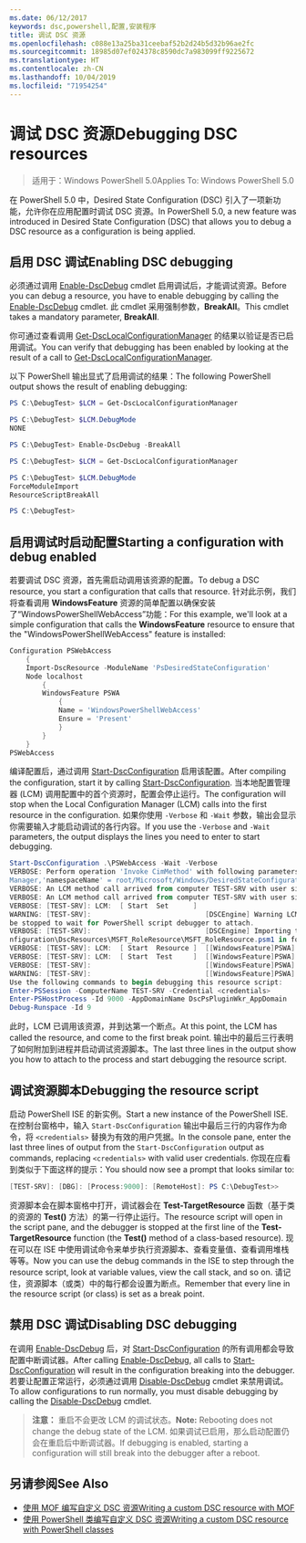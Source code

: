 ```yaml
---
ms.date: 06/12/2017
keywords: dsc,powershell,配置,安装程序
title: 调试 DSC 资源
ms.openlocfilehash: c088e13a25ba31ceebaf52b2d24b5d32b96ae2fc
ms.sourcegitcommit: 18985d07ef024378c8590dc7a983099ff9225672
ms.translationtype: HT
ms.contentlocale: zh-CN
ms.lasthandoff: 10/04/2019
ms.locfileid: "71954254"
---
```

# <a name="debugging-dsc-resources"></a><span data-ttu-id="19de7-103">调试 DSC 资源</span><span class="sxs-lookup"><span data-stu-id="19de7-103">Debugging DSC resources</span></span>

> <span data-ttu-id="19de7-104">适用于：Windows PowerShell 5.0</span><span class="sxs-lookup"><span data-stu-id="19de7-104">Applies To: Windows PowerShell 5.0</span></span>

<span data-ttu-id="19de7-105">在 PowerShell 5.0 中，Desired State Configuration (DSC) 引入了一项新功能，允许你在应用配置时调试 DSC 资源。</span><span class="sxs-lookup"><span data-stu-id="19de7-105">In PowerShell 5.0, a new feature was introduced in Desired State Configuration (DSC) that allows you to debug a DSC resource as a configuration is being applied.</span></span>

## <a name="enabling-dsc-debugging"></a><span data-ttu-id="19de7-106">启用 DSC 调试</span><span class="sxs-lookup"><span data-stu-id="19de7-106">Enabling DSC debugging</span></span>
<span data-ttu-id="19de7-107">必须通过调用 [Enable-DscDebug](/powershell/module/PSDesiredStateConfiguration/Enable-DscDebug) cmdlet 启用调试后，才能调试资源。</span><span class="sxs-lookup"><span data-stu-id="19de7-107">Before you can debug a resource, you have to enable debugging by calling the [Enable-DscDebug](/powershell/module/PSDesiredStateConfiguration/Enable-DscDebug) cmdlet.</span></span>
<span data-ttu-id="19de7-108">此 cmdlet 采用强制参数，**BreakAll**。</span><span class="sxs-lookup"><span data-stu-id="19de7-108">This cmdlet takes a mandatory parameter, **BreakAll**.</span></span>

<span data-ttu-id="19de7-109">你可通过查看调用 [Get-DscLocalConfigurationManager](/powershell/module/PSDesiredStateConfiguration/Get-DscLocalConfigurationManager) 的结果以验证是否已启用调试。</span><span class="sxs-lookup"><span data-stu-id="19de7-109">You can verify that debugging has been enabled by looking at the result of a call to [Get-DscLocalConfigurationManager](/powershell/module/PSDesiredStateConfiguration/Get-DscLocalConfigurationManager).</span></span>

<span data-ttu-id="19de7-110">以下 PowerShell 输出显式了启用调试的结果：</span><span class="sxs-lookup"><span data-stu-id="19de7-110">The following PowerShell output shows the result of enabling debugging:</span></span>


```powershell
PS C:\DebugTest> $LCM = Get-DscLocalConfigurationManager

PS C:\DebugTest> $LCM.DebugMode
NONE

PS C:\DebugTest> Enable-DscDebug -BreakAll

PS C:\DebugTest> $LCM = Get-DscLocalConfigurationManager

PS C:\DebugTest> $LCM.DebugMode
ForceModuleImport
ResourceScriptBreakAll

PS C:\DebugTest>
```


## <a name="starting-a-configuration-with-debug-enabled"></a><span data-ttu-id="19de7-111">启用调试时启动配置</span><span class="sxs-lookup"><span data-stu-id="19de7-111">Starting a configuration with debug enabled</span></span>
<span data-ttu-id="19de7-112">若要调试 DSC 资源，首先需启动调用该资源的配置。</span><span class="sxs-lookup"><span data-stu-id="19de7-112">To debug a DSC resource, you start a configuration that calls that resource.</span></span>
<span data-ttu-id="19de7-113">针对此示例，我们将查看调用 **WindowsFeature** 资源的简单配置以确保安装了“WindowsPowerShellWebAccess”功能：</span><span class="sxs-lookup"><span data-stu-id="19de7-113">For this example, we'll look at a simple configuration that calls the **WindowsFeature** resource to ensure that the "WindowsPowerShellWebAccess" feature is installed:</span></span>

```powershell
Configuration PSWebAccess
    {
    Import-DscResource -ModuleName 'PsDesiredStateConfiguration'
    Node localhost
        {
        WindowsFeature PSWA
            {
            Name = 'WindowsPowerShellWebAccess'
            Ensure = 'Present'
            }
        }
    }
PSWebAccess
```
<span data-ttu-id="19de7-114">编译配置后，通过调用 [Start-DscConfiguration](/powershell/module/psdesiredstateconfiguration/start-dscconfiguration) 启用该配置。</span><span class="sxs-lookup"><span data-stu-id="19de7-114">After compiling the configuration, start it by calling [Start-DscConfiguration](/powershell/module/psdesiredstateconfiguration/start-dscconfiguration).</span></span>
<span data-ttu-id="19de7-115">当本地配置管理器 (LCM) 调用配置中的首个资源时，配置会停止运行。</span><span class="sxs-lookup"><span data-stu-id="19de7-115">The configuration will stop when the Local Configuration Manager (LCM) calls into the first resource in the configuration.</span></span>
<span data-ttu-id="19de7-116">如果你使用 `-Verbose` 和 `-Wait` 参数，输出会显示你需要输入才能启动调试的各行内容。</span><span class="sxs-lookup"><span data-stu-id="19de7-116">If you use the `-Verbose` and `-Wait` parameters, the output displays the lines you need to enter to start debugging.</span></span>

```powershell
Start-DscConfiguration .\PSWebAccess -Wait -Verbose
VERBOSE: Perform operation 'Invoke CimMethod' with following parameters, ''methodName' = SendConfigurationApply,'className' = MSFT_DSCLocalConfiguration
Manager,'namespaceName' = root/Microsoft/Windows/DesiredStateConfiguration'.
VERBOSE: An LCM method call arrived from computer TEST-SRV with user sid S-1-5-21-2127521184-1604012920-1887927527-108583.
VERBOSE: An LCM method call arrived from computer TEST-SRV with user sid S-1-5-21-2127521184-1604012920-1887927527-108583.
VERBOSE: [TEST-SRV]: LCM:  [ Start  Set      ]
WARNING: [TEST-SRV]:                            [DSCEngine] Warning LCM is in Debug 'ResourceScriptBreakAll' mode.  Resource script processing will
be stopped to wait for PowerShell script debugger to attach.
VERBOSE: [TEST-SRV]:                            [DSCEngine] Importing the module C:\WINDOWS\system32\WindowsPowerShell\v1.0\Modules\PSDesiredStateCo
nfiguration\DscResources\MSFT_RoleResource\MSFT_RoleResource.psm1 in force mode.
VERBOSE: [TEST-SRV]: LCM:  [ Start  Resource ]  [[WindowsFeature]PSWA]
VERBOSE: [TEST-SRV]: LCM:  [ Start  Test     ]  [[WindowsFeature]PSWA]
VERBOSE: [TEST-SRV]:                            [[WindowsFeature]PSWA] Importing the module MSFT_RoleResource in force mode.
WARNING: [TEST-SRV]:                            [[WindowsFeature]PSWA] Resource is waiting for PowerShell script debugger to attach.
Use the following commands to begin debugging this resource script:
Enter-PSSession -ComputerName TEST-SRV -Credential <credentials>
Enter-PSHostProcess -Id 9000 -AppDomainName DscPsPluginWkr_AppDomain
Debug-Runspace -Id 9
```
<span data-ttu-id="19de7-117">此时，LCM 已调用该资源，并到达第一个断点。</span><span class="sxs-lookup"><span data-stu-id="19de7-117">At this point, the LCM has called the resource, and come to the first break point.</span></span>
<span data-ttu-id="19de7-118">输出中的最后三行表明了如何附加到进程并启动调试资源脚本。</span><span class="sxs-lookup"><span data-stu-id="19de7-118">The last three lines in the output show you how to attach to the process and start debugging the resource script.</span></span>

## <a name="debugging-the-resource-script"></a><span data-ttu-id="19de7-119">调试资源脚本</span><span class="sxs-lookup"><span data-stu-id="19de7-119">Debugging the resource script</span></span>

<span data-ttu-id="19de7-120">启动 PowerShell ISE 的新实例。</span><span class="sxs-lookup"><span data-stu-id="19de7-120">Start a new instance of the PowerShell ISE.</span></span>
<span data-ttu-id="19de7-121">在控制台窗格中，输入 `Start-DscConfiguration` 输出中最后三行的内容作为命令，将 `<credentials>` 替换为有效的用户凭据。</span><span class="sxs-lookup"><span data-stu-id="19de7-121">In the console pane, enter the last three lines of output from the `Start-DscConfiguration` output as commands, replacing `<credentials>` with valid user credentials.</span></span>
<span data-ttu-id="19de7-122">你现在应看到类似于下面这样的提示：</span><span class="sxs-lookup"><span data-stu-id="19de7-122">You should now see a prompt that looks similar to:</span></span>

```powershell
[TEST-SRV]: [DBG]: [Process:9000]: [RemoteHost]: PS C:\DebugTest>>
```

<span data-ttu-id="19de7-123">资源脚本会在脚本窗格中打开，调试器会在 **Test-TargetResource** 函数（基于类的资源的 **Test()** 方法）的第一行停止运行。</span><span class="sxs-lookup"><span data-stu-id="19de7-123">The resource script will open in the script pane, and the debugger is stopped at the first line of the **Test-TargetResource** function (the **Test()** method of a class-based resource).</span></span>
<span data-ttu-id="19de7-124">现在可以在 ISE 中使用调试命令来单步执行资源脚本、查看变量值、查看调用堆栈等等。</span><span class="sxs-lookup"><span data-stu-id="19de7-124">Now you can use the debug commands in the ISE to step through the resource script, look at variable values, view the call stack, and so on.</span></span> <span data-ttu-id="19de7-125">请记住，资源脚本（或类）中的每行都会设置为断点。</span><span class="sxs-lookup"><span data-stu-id="19de7-125">Remember that every line in the resource script (or class) is set as a break point.</span></span>

## <a name="disabling-dsc-debugging"></a><span data-ttu-id="19de7-126">禁用 DSC 调试</span><span class="sxs-lookup"><span data-stu-id="19de7-126">Disabling DSC debugging</span></span>

<span data-ttu-id="19de7-127">在调用 [Enable-DscDebug](/powershell/module/PSDesiredStateConfiguration/Enable-DscDebug) 后，对 [Start-DscConfiguration](/powershell/module/psdesiredstateconfiguration/start-dscconfiguration) 的所有调用都会导致配置中断调试器。</span><span class="sxs-lookup"><span data-stu-id="19de7-127">After calling [Enable-DscDebug](/powershell/module/PSDesiredStateConfiguration/Enable-DscDebug), all calls to [Start-DscConfiguration](/powershell/module/psdesiredstateconfiguration/start-dscconfiguration) will result in the configuration breaking into the debugger.</span></span> <span data-ttu-id="19de7-128">若要让配置正常运行，必须通过调用 [Disable-DscDebug](/powershell/module/PSDesiredStateConfiguration/Disable-DscDebug) cmdlet 来禁用调试。</span><span class="sxs-lookup"><span data-stu-id="19de7-128">To allow configurations to run normally, you must disable debugging by calling the [Disable-DscDebug](/powershell/module/PSDesiredStateConfiguration/Disable-DscDebug) cmdlet.</span></span>

><span data-ttu-id="19de7-129">**注意：** 重启不会更改 LCM 的调试状态。</span><span class="sxs-lookup"><span data-stu-id="19de7-129">**Note:** Rebooting does not change the debug state of the LCM.</span></span> <span data-ttu-id="19de7-130">如果调试已启用，那么启动配置仍会在重启后中断调试器。</span><span class="sxs-lookup"><span data-stu-id="19de7-130">If debugging is enabled, starting a configuration will still break into the debugger after a reboot.</span></span>

## <a name="see-also"></a><span data-ttu-id="19de7-131">另请参阅</span><span class="sxs-lookup"><span data-stu-id="19de7-131">See Also</span></span>

- [<span data-ttu-id="19de7-132">使用 MOF 编写自定义 DSC 资源</span><span class="sxs-lookup"><span data-stu-id="19de7-132">Writing a custom DSC resource with MOF</span></span>](../resources/authoringResourceMOF.md)
- [<span data-ttu-id="19de7-133">使用 PowerShell 类编写自定义 DSC 资源</span><span class="sxs-lookup"><span data-stu-id="19de7-133">Writing a custom DSC resource with PowerShell classes</span></span>](../resources/authoringResourceClass.md)
